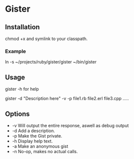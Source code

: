 Gister
======

Installation
------------
chmod +x and symlink to your classpath.

### Example
ln -s ~/projects/ruby/gister/gister ~/bin/gister

Usage
-----

gister -h for help

gister -d "Description here" -v -p file1.rb file2.erl file3.cpp .....

Options
-------
* -v Will output the entire response, aswell as debug output
* -d Add a description.
* -p Make the Gist private.
* -h Display help text.
* -a Make an anonymous gist
* -n No-op, makes no actual calls.
